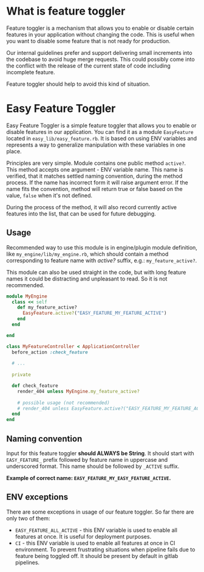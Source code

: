 # What is feature toggler

Feature toggler is a mechanism that allows you to enable or disable certain features in your application without changing the code. 
This is useful when you want to disable some feature that is not ready for production.

Our internal guidelines prefer and support delivering small increments into the codebase to avoid huge merge requests. 
This could possibly come into the conflict with the release of the current state of code including incomplete feature.

Feature toggler should help to avoid this kind of situation.

# Easy Feature Toggler
Easy Feature Toggler is a simple feature toggler that allows you to enable or disable features in our application.
You can find it as a module `EasyFeature` located in `easy_lib/easy_feature.rb`.
It is based on using ENV variables and represents a way to generalize manipulation with these variables in one place.

Principles are very simple. Module contains one public method  `active?`. This method accepts one argument - ENV variable name.
This name is verified, that it matches settled naming convention, during the method process. If the name has incorrect form it will raise argument error.
If the name fits the convention, method will return true or false based on the value, `false` when it's not defined.

During the process of the method, it will also record currently active features into the list, that can be used for future debugging.

## Usage
Recommended way to use this module is in engine/plugin module definition, like `my_engine/lib/my_engine.rb`, which should contain a method corresponding to feature name with *active?* suffix,
e.g.: `my_feature_active?`. 

This module can also be used straight in the code, but with long feature names it could be distracting and unpleasant to read. So it is not recommended.

```ruby title="engine module" lineNumbers
module MyEngine
  class << self
    def my_feature_active?
      EasyFeature.active?("EASY_FEATURE_MY_FEATURE_ACTIVE")
    end
  end

end
```

```ruby title="usage in code"
class MyFeatureController < ApplicationController
  before_action :check_feature
  
  # ...
  
  private

  def check_feature
    render_404 unless MyEngine.my_feature_active?
    
    # possible usage (not recommended)
    # render_404 unless EasyFeature.active?("EASY_FEATURE_MY_FEATURE_ACTIVE")
  end
end
```

## Naming convention
Input for this feature toggler **should ALWAYS be String**. It should start with `EASY_FEATURE_` prefix followed by feature name in uppercase and underscored format.
This name should be followed by `_ACTIVE` suffix.

**Example of correct name: `EASY_FEATURE_MY_EASY_FEATURE_ACTIVE`.**

## ENV exceptions
There are some exceptions in usage of our feature toggler. So far there are only two of them:
- `EASY_FEATURE_ALL_ACTIVE` - this ENV variable is used to enable all features at once. It is useful for deployment purposes.
- `CI` - this ENV variable is used to enable all features at once in CI environment. To prevent frustrating situations when pipeline fails due to feature being toggled off.
It should be present by default in gitlab pipelines.

